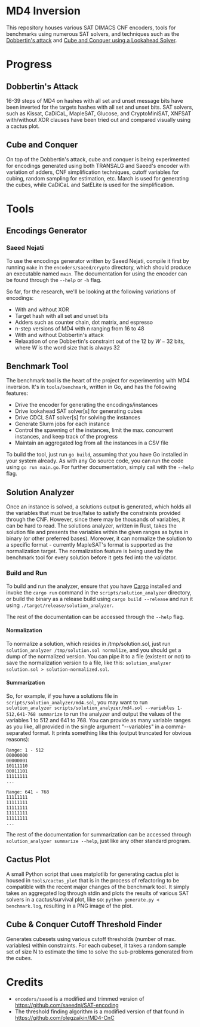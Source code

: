 # MD4 Inversion

This repository houses various SAT DIMACS CNF encoders, tools for benchmarks using numerous SAT solvers, and techniques such as the [Dobbertin's attack](https://link.springer.com/content/pdf/10.1007/3-540-69710-1_19.pdf) and [Cube and Conquer using a Lookahead Solver](https://www.cs.utexas.edu/~marijn/publications/cube.pdf).

# Progress

## Dobbertin's Attack

16-39 steps of MD4 on hashes with all set and unset message bits have been inverted for the targets hashes with all set and unset bits. SAT solvers, such as Kissat, CaDiCaL, MapleSAT, Glucose, and CryptoMiniSAT, XNFSAT with/without XOR clauses have been tried out and compared visually using a cactus plot.

## Cube and Conquer

On top of the Dobbertin's attack, cube and conquer is being experimented for encodings generated using both TRANSALG and Saeed's encoder with variation of adders, CNF simplification techniques, cutoff variables for cubing, random sampling for estimation, etc. March is used for generating the cubes, while CaDiCaL and SatELite is used for the simplification.

# Tools

## Encodings Generator

### Saeed Nejati

To use the encodings generator written by Saeed Nejati, compile it first by running `make` in the `encoders/saeed/crypto` directory, which should produce an executable named `main`. The documentation for using the encoder can be found through the `--help` or `-h` flag.

So far, for the research, we'll be looking at the following variations of encodings:

- With and without XOR
- Target hash with all set and unset bits
- Adders such as counter chain, dot matrix, and espresso
- n-step versions of MD4 with n ranging from 16 to 48
- With and without Dobbertin's attack
- Relaxation of one Dobbertin's constraint out of the 12 by $W - 32$ bits, where $W$ is the word size that is always 32

## Benchmark Tool

The benchmark tool is the heart of the project for experimenting with MD4 inversion. It's in `tools/benchmark`, written in Go, and has the following features:

- Drive the encoder for generating the encodings/instances
- Drive lookahead SAT solver[s] for generating cubes
- Drive CDCL SAT solver[s] for solving the instances
- Generate Slurm jobs for each instance
- Control the spawning of the instances, limit the max. concurrent instances, and keep track of the progress 
- Maintain an aggregated log from all the instances in a CSV file

To build the tool, just run `go build`, assuming that you have Go installed in your system already. As with any Go source code, you can run the code using `go run main.go`. For further documentation, simply call with the `--help` flag.

## Solution Analyzer

Once an instance is solved, a solutions output is generated, which holds all the variables that must be true/false to satisfy the constraints provided through the CNF. However, since there may be thousands of variables, it can be hard to read. The solutions analyzer, written in Rust, takes the solution file and presents the variables within the given ranges as bytes in binary (or other preferred bases). Moreover, it can normalize the solution to a specific format - currently MapleSAT's format is supported as the normalization target. The normalization feature is being used by the benchmark tool for every solution before it gets fed into the validator.

### Build and Run

To build and run the analyzer, ensure that you have [Cargo](https://doc.rust-lang.org/cargo/) installed and invoke the `cargo run` command in the `scripts/solution_analyzer` directory, or build the binary as a release build using `cargo build --release` and run it using `./target/release/solution_analyzer`.

The rest of the documentation can be accessed through the `--help` flag.

#### Normalization

To normalize a solution, which resides in /tmp/solution.sol, just run `solution_analyzer /tmp/solution.sol normalize`, and you should get a dump of the normalized version. You can pipe it to a file (existent or not) to save the normalization version to a file, like this: `solution_analyzer solution.sol > solution-normalized.sol`.

#### Summarization

So, for example, if you have a solutions file in `scripts/solution_analyzer/md4.sol`, you may want to run `solution_analyzer scripts/solution_analyzer/md4.sol --variables 1-512,641-768 summarize` to run the analyzer and output the values of the variables 1 to 512 and 641 to 768. You can provide as many variable ranges as you like, all provided in the single argument "--variables" in a comma-separated format.  It prints something like this (output truncated for obvious reasons):

```
Range: 1 - 512
00000000
00000001
10111110
00011101
11111111
...

Range: 641 - 768
11111111
11111111
11111111
11111111
11111111
...
```

The rest of the documentation for summarization can be accessed through `solution_analyzer summarize --help`, just like any other standard program.

## Cactus Plot

A small Python script that uses matplotlib for generating cactus plot is housed in `tools/cactus_plot` that is in the process of refactoring to be compatible with the recent major changes of the benchmark tool. It simply takes an aggregated log through stdin and plots the results of various SAT solvers in a cactus/survival plot, like so: `python generate.py < benchmark.log`, resulting in a PNG image of the plot.

## Cube & Conquer Cutoff Threshold Finder

Generates cubesets using various cutoff thresholds (number of max. variables) within constraints. For each cubeset, it takes a random sample set of size N to estimate the time to solve the sub-problems generated from the cubes.

# Credits

- `encoders/saeed` is a modified and trimmed version of https://github.com/saeednj/SAT-encoding
- The threshold finding algorithm is a modified version of that found in https://github.com/olegzaikin/MD4-CnC
